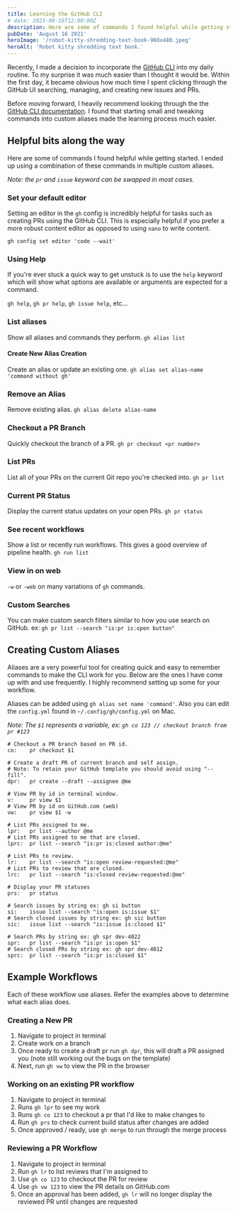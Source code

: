 ```yaml
---
title: Learning the GitHub CLI
# date: 2021-08-16T12:00:00Z
description: Here are some of commands I found helpful while getting started. I ended up using a combination of these commands in multiple custom aliases.
pubDate: 'August 16 2021'
heroImage: '/robot-kitty-shredding-text-book-960x480.jpeg'
heroAlt: 'Robot kitty shredding text book.'
---
```


Recently, I made a decision to incorporate the [GitHub CLI](https://cli.github.com/manual/) into my daily routine. To my surprise it was much easier than I thought it would be. Within the first day, it became obvious how much time I spent clicking through the GitHub UI searching, managing, and creating new issues and PRs.

Before moving forward, I heavily recommend looking through the the [GitHub CLI documentation](https://cli.github.com/manual/). I found that starting small and tweaking commands into custom aliases made the learning process much easier.

## Helpful bits along the way

Here are some of commands I found helpful while getting started. I ended up using a combination of these commands in multiple custom aliases.

_Note: the `pr` and `issue` keyword can be swapped in most cases._

### Set your default editor

Setting an editor in the `gh` config is incredibly helpful for tasks such as creating PRs using the GitHub CLI. This is especially helpful if you prefer a more robust content editor as opposed to using `nano` to write content.

`gh config set editor 'code --wait'`

### Using Help

If you're ever stuck a quick way to get unstuck is to use the `help` keyword which will show what options are available or arguments are expected for a command.

`gh help`, `gh pr help`, `gh issue help`, etc...

### List aliases

Show all aliases and commands they perform.
`gh alias list`

#### Create New Alias Creation

Create an alias or update an existing one.
`gh alias set alias-name 'command without gh'`

### Remove an Alias

Remove existing alias.
`gh alias delete alias-name`

### Checkout a PR Branch

Quickly checkout the branch of a PR.
`gh pr checkout <pr number>`

### List PRs

List all of your PRs on the current Git repo you're checked into.
`gh pr list`

### Current PR Status

Display the current status updates on your open PRs.
`gh pr status`

### See recent workflows

Show a list or recently run workflows. This gives a good overview of pipeline health.
`gh run list`

### View in on web

`-w` or `-web` on many variations of `gh` commands.

### Custom Searches

You can make custom search filters similar to how you use search on GitHub.
ex: `gh pr list --search "is:pr is:open button"`

## Creating Custom Aliases

Aliases are a very powerful tool for creating quick and easy to remember commands to make the CLI work for you. Below are the ones I have come up with and use frequently. I highly recommend setting up some for your workflow.

Aliases can be added using `gh alias set name 'command'`. Also you can edit the `config.yml` found in `~/.config/gh/config.yml` on Mac.

_Note: The `$1` represents a variable, ex: `gh co 123 // checkout branch from pr #123`_

```shell
# Checkout a PR branch based on PR id.
co:    pr checkout $1

# Create a draft PR of current branch and self assign.
# Note: To retain your GitHub template you should avoid using "--fill".
dpr:   pr create --draft --assignee @me

# View PR by id in terminal window.
v:     pr view $1
# View PR by id on GitHub.com (web)
vw:    pr view $1 -w

# List PRs assigned to me.
lpr:   pr list --author @me
# List PRs assigned to me that are closed.
lprc:  pr list --search "is:pr is:closed author:@me"

# List PRs to review.
lr:    pr list --search "is:open review-requested:@me"
# List PRs to review that are closed.
lrc:   pr list --search "is:closed review-requested:@me"

# Display your PR statuses
prs:   pr status

# Search issues by string ex: gh si button
si:    issue list --search "is:open is:issue $1"
# Search closed issues by string ex: gh sic button
sic:   issue list --search "is:issue is:closed $1"

# Search PRs by string ex: gh spr dev-4022
spr:   pr list --search "is:pr is:open $1"
# Search closed PRs by string ex: gh spr dev-4012
sprc:  pr list --search "is:pr is:closed $1"
```

## Example Workflows

Each of these workflow use aliases. Refer the examples above to determine what each alias does.

### Creating a New PR

1. Navigate to project in terminal
2. Create work on a branch
3. Once ready to create a draft pr run `gh dpr`, this will draft a PR assigned you (note still working out the bugs on the template)
4. Next, run `gh vw` to view the PR in the browser

### Working on an existing PR workflow

1. Navigate to project in terminal
2. Runs `gh lpr` to see my work
3. Runs `gh co 123` to checkout a pr that I'd like to make changes to
4. Run `gh prs` to check current build status after changes are added
5. Once approved / ready, use `gh merge` to run through the merge process

### Reviewing a PR Workflow

1. Navigate to project in terminal
2. Run `gh lr` to list reviews that I'm assigned to
3. Use `gh co 123` to checkout the PR for review
4. Use `gh vw 123` to view the PR details on GitHub.com
5. Once an approval has been added, `gh lr` will no longer display the reviewed PR until changes are requested

